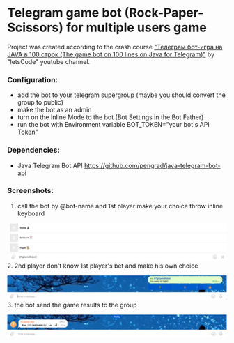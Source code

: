 # Telegram game bot (Rock-Paper-Scissors) for multiple users game

Project was created according to the crash course ["Телеграм бот-игра на JAVA в 100 строк (The game bot on 100 lines on Java for Telegram)"](https://www.youtube.com/watch?v=GVCb8Z94A6s) by "letsCode" youtube channel.

### Configuration:
* add the bot to your telegram supergroup (maybe you should convert the group to public)
* make the bot as an admin
* turn on the Inline Mode to the bot (Bot Settings in the Bot Father)
* run the bot with Environment variable BOT_TOKEN="your bot's API Token"

### Dependencies:
* Java Telegram Bot API https://github.com/pengrad/java-telegram-bot-api

### Screenshots:
1. call the bot by @bot-name and 1st player make your choice throw inline keyboard

![](images/1.png)
2. 2nd player don't know 1st player's bet and make his own choice

![](images/2.png)
3. the bot send the game results to the group

![](images/3.png)
